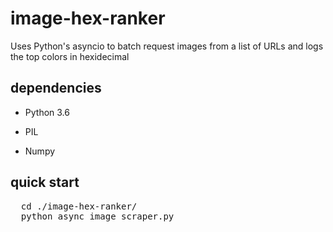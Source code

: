 # image-hex-ranker
Uses Python's asyncio to batch request images from a list of URLs and logs the top colors in hexidecimal

## dependencies
- Python 3.6

- PIL

- Numpy

## quick start
<pre>
  cd ./image-hex-ranker/
  python async_image_scraper.py
</pre>
